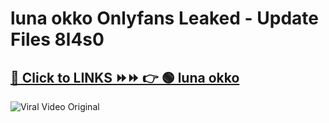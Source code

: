 
 # luna okko Onlyfans Leaked - Update Files 8l4s0

## <h2><a href="https://clipsfans.com/luna_okko&ref=git">🔗 Click to LINKS ⏩⏩ 👉 🟢 luna okko </a></h2>

<a href="https://clipsfans.com/luna_okko&ref=git" rel="nofollow" data-target="animated-image.originalLink"><img src="https://i.ibb.co.com/xMMVF88/686577567.gif" alt="Viral Video Original" style="max-width: 100%; display: inline-block;" data-target="animated-image.originalImage"></a>

